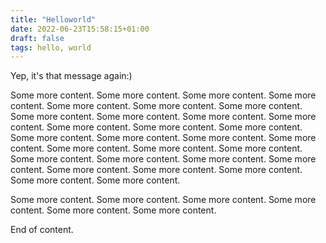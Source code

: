 ```yaml
---
title: "Helloworld"
date: 2022-06-23T15:58:15+01:00
draft: false
tags: hello, world
---
```


Yep, it's that message again:)


Some more content. Some more content. Some more content. Some more content. Some more content. Some more content. 
Some more content. Some more content. Some more content. Some more content. Some more content. Some more content. Some more content. Some more content. 
Some more content. Some more content. Some more content. Some more content. 
Some more content. Some more content. Some more content. Some more content. Some more content. Some more content. Some more content. Some more content. Some more content. Some more content. Some more content. Some more content. 

Some more content. Some more content. Some more content. Some more content. Some more content. Some more content. 


End of content. 